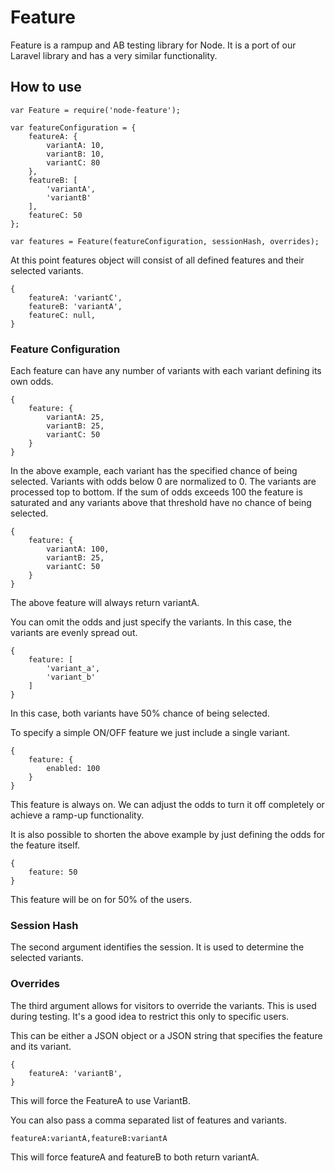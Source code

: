 # Feature

Feature is a rampup and AB testing library for Node. It is a port of our Laravel library and has a very similar functionality.

## How to use

```
var Feature = require('node-feature');

var featureConfiguration = {
    featureA: {
        variantA: 10,
        variantB: 10,
        variantC: 80
    },
    featureB: [
        'variantA',
        'variantB'
    ],
    featureC: 50
};

var features = Feature(featureConfiguration, sessionHash, overrides);
```

At this point features object will consist of all defined features and their selected variants.

```
{
    featureA: 'variantC',
    featureB: 'variantA',
    featureC: null,
}
```

### Feature Configuration

Each feature can have any number of variants with each variant defining its own odds.

```
{
    feature: {
        variantA: 25,
        variantB: 25,
        variantC: 50
    }
}
```

In the above example, each variant has the specified chance of being selected. Variants with odds below 0 are normalized to 0. The variants are processed top to bottom. If the sum of odds exceeds 100 the feature is saturated and any variants above that threshold have no chance of being selected.

```
{
    feature: {
        variantA: 100,
        variantB: 25,
        variantC: 50
    }
}
```

The above feature will always return variantA.

You can omit the odds and just specify the variants. In this case, the variants are evenly spread out.

```
{
    feature: [
        'variant_a',
        'variant_b'
    ]
}
```

In this case, both variants have 50% chance of being selected.

To specify a simple ON/OFF feature we just include a single variant.

```
{
    feature: {
        enabled: 100
    }
}
```

This feature is always on. We can adjust the odds to turn it off completely or achieve a ramp-up functionality.

It is also possible to shorten the above example by just defining the odds for the feature itself.

```
{
    feature: 50
}
```

This feature will be on for 50% of the users.

### Session Hash

The second argument identifies the session. It is used to determine the selected variants.

### Overrides

The third argument allows for visitors to override the variants. This is used during testing. It's a good idea to restrict this only to specific users.

This can be either a JSON object or a JSON string that specifies the feature and its variant.

```
{
    featureA: 'variantB',
}
```

This will force the FeatureA to use VariantB.

You can also pass a comma separated list of features and variants.

```
featureA:variantA,featureB:variantA
```

This will force featureA and featureB to both return variantA.
